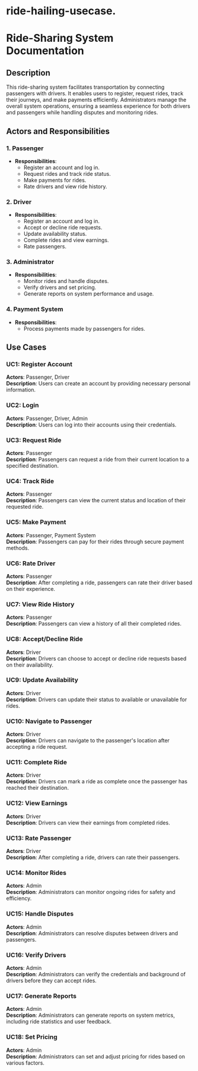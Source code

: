 # ride-hailing-usecase.
# Ride-Sharing System Documentation

## Description
This ride-sharing system facilitates transportation by connecting passengers with drivers. It enables users to register, request rides, track their journeys, and make payments efficiently. Administrators manage the overall system operations, ensuring a seamless experience for both drivers and passengers while handling disputes and monitoring rides.

## Actors and Responsibilities

### 1. **Passenger**
- **Responsibilities**:
  - Register an account and log in.
  - Request rides and track ride status.
  - Make payments for rides.
  - Rate drivers and view ride history.

### 2. **Driver**
- **Responsibilities**:
  - Register an account and log in.
  - Accept or decline ride requests.
  - Update availability status.
  - Complete rides and view earnings.
  - Rate passengers.

### 3. **Administrator**
- **Responsibilities**:
  - Monitor rides and handle disputes.
  - Verify drivers and set pricing.
  - Generate reports on system performance and usage.

### 4. **Payment System**
- **Responsibilities**:
  - Process payments made by passengers for rides.

## Use Cases

### UC1: Register Account
**Actors**: Passenger, Driver  
**Description**: Users can create an account by providing necessary personal information.

### UC2: Login
**Actors**: Passenger, Driver, Admin  
**Description**: Users can log into their accounts using their credentials.

### UC3: Request Ride
**Actors**: Passenger  
**Description**: Passengers can request a ride from their current location to a specified destination.

### UC4: Track Ride
**Actors**: Passenger  
**Description**: Passengers can view the current status and location of their requested ride.

### UC5: Make Payment
**Actors**: Passenger, Payment System  
**Description**: Passengers can pay for their rides through secure payment methods.

### UC6: Rate Driver
**Actors**: Passenger  
**Description**: After completing a ride, passengers can rate their driver based on their experience.

### UC7: View Ride History
**Actors**: Passenger  
**Description**: Passengers can view a history of all their completed rides.

### UC8: Accept/Decline Ride
**Actors**: Driver  
**Description**: Drivers can choose to accept or decline ride requests based on their availability.

### UC9: Update Availability
**Actors**: Driver  
**Description**: Drivers can update their status to available or unavailable for rides.

### UC10: Navigate to Passenger
**Actors**: Driver  
**Description**: Drivers can navigate to the passenger's location after accepting a ride request.

### UC11: Complete Ride
**Actors**: Driver  
**Description**: Drivers can mark a ride as complete once the passenger has reached their destination.

### UC12: View Earnings
**Actors**: Driver  
**Description**: Drivers can view their earnings from completed rides.

### UC13: Rate Passenger
**Actors**: Driver  
**Description**: After completing a ride, drivers can rate their passengers.

### UC14: Monitor Rides
**Actors**: Admin  
**Description**: Administrators can monitor ongoing rides for safety and efficiency.

### UC15: Handle Disputes
**Actors**: Admin  
**Description**: Administrators can resolve disputes between drivers and passengers.

### UC16: Verify Drivers
**Actors**: Admin  
**Description**: Administrators can verify the credentials and background of drivers before they can accept rides.

### UC17: Generate Reports
**Actors**: Admin  
**Description**: Administrators can generate reports on system metrics, including ride statistics and user feedback.

### UC18: Set Pricing
**Actors**: Admin  
**Description**: Administrators can set and adjust pricing for rides based on various factors.
